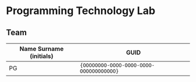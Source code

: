 # Programming Technology Lab

## Team

| Name Surname (initials) | GUID                                     |
| ----------------------- | ---------------------------------------- |
| PG                      | `{OOOOOOOO-OOOO-OOOO-OOOO-OOOOOOOOOOOO}` |
